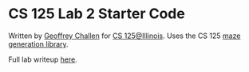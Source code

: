 # CS 125 Lab 2 Starter Code

Written by [Geoffrey Challen](http://bluegroup.systems/people/gwa) for [CS
125@Illinois](https://cs125.cs.illinois.edu). Uses the CS 125 [maze generation
library](https://github.com/cs125-illinois/mazemaker).

Full lab writeup [here](https://cs125.cs.illinois.edu/lab/2/#maze).
